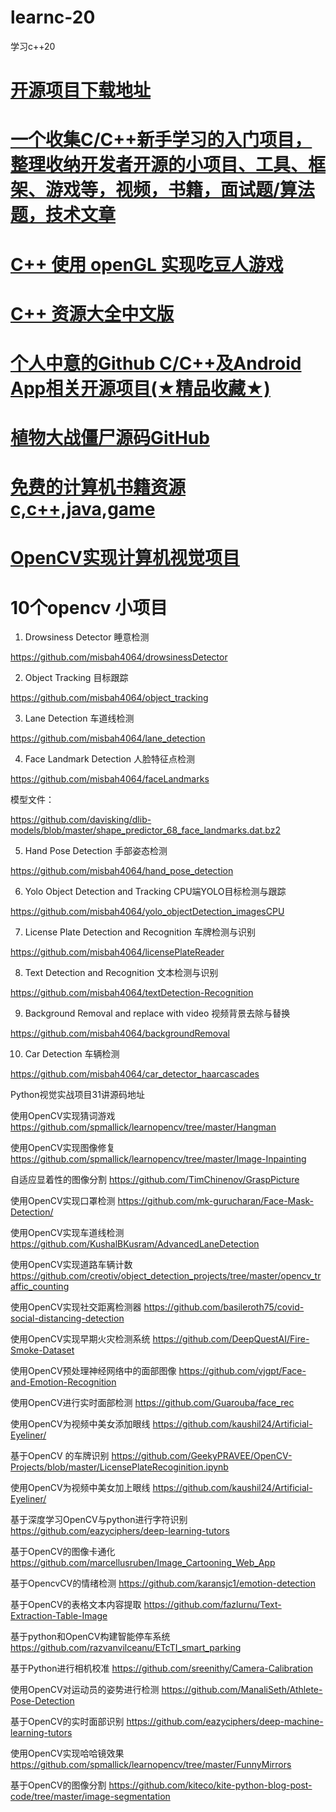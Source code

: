 # learnc-20
学习c++20<br/>
# <a href="https://github.com/kennycaiguo/Source-code-collections">开源项目下载地址</a>
# <a href="https://github.com/0voice/introduce_c-cpp_manual">一个收集C/C++新手学习的入门项目，整理收纳开发者开源的小项目、工具、框架、游戏等，视频，书籍，面试题/算法题，技术文章</a>
# <a href="https://codeantenna.com/a/okUSjj3kfu">C++ 使用 openGL 实现吃豆人游戏</a>
# <a href="https://github.com/jobbole/awesome-cpp-cn">C++ 资源大全中文版</a>
# <a href="https://blog.csdn.net/weixin_43956456/article/details/104838098">个人中意的Github C/C++及Android App相关开源项目(★精品收藏★)</a>
# <a href="https://github.com/ErLinErYi/PlantsVsZombies">植物大战僵尸源码GitHub</a>
# <a href="https://github.com/CasterWx/free-programming-books">免费的计算机书籍资源c,c++,java,game</a>
# <a href="https://github.com/fengzhenHIT/OpenCV_Projects">OpenCV实现计算机视觉项目</a>
# 10个opencv 小项目
1. Drowsiness Detector 睡意检测

https://github.com/misbah4064/drowsinessDetector



2. Object Tracking 目标跟踪

https://github.com/misbah4064/object_tracking



3. Lane Detection 车道线检测

https://github.com/misbah4064/lane_detection



4. Face Landmark Detection 人脸特征点检测

https://github.com/misbah4064/faceLandmarks

模型文件：

https://github.com/davisking/dlib-models/blob/master/shape_predictor_68_face_landmarks.dat.bz2



5. Hand Pose Detection 手部姿态检测

https://github.com/misbah4064/hand_pose_detection



6. Yolo Object Detection and Tracking  CPU端YOLO目标检测与跟踪

https://github.com/misbah4064/yolo_objectDetection_imagesCPU



7. License Plate Detection and Recognition 车牌检测与识别

https://github.com/misbah4064/licensePlateReader



8. Text Detection and Recognition 文本检测与识别

https://github.com/misbah4064/textDetection-Recognition



9. Background Removal and replace with video 视频背景去除与替换

https://github.com/misbah4064/backgroundRemoval



10. Car Detection 车辆检测

https://github.com/misbah4064/car_detector_haarcascades

Python视觉实战项目31讲源码地址


使用OpenCV实现猜词游戏
https://github.com/spmallick/learnopencv/tree/master/Hangman

使用OpenCV实现图像修复
https://github.com/spmallick/learnopencv/tree/master/Image-Inpainting

自适应显着性的图像分割
https://github.com/TimChinenov/GraspPicture

使用OpenCV实现口罩检测
https://github.com/mk-gurucharan/Face-Mask-Detection/

使用OpenCV实现车道线检测
https://github.com/KushalBKusram/AdvancedLaneDetection

使用OpenCV实现道路车辆计数
https://github.com/creotiv/object_detection_projects/tree/master/opencv_traffic_counting

使用OpenCV实现社交距离检测器
https://github.com/basileroth75/covid-social-distancing-detection

使用OpenCV实现早期火灾检测系统
https://github.com/DeepQuestAI/Fire-Smoke-Dataset

使用OpenCV预处理神经网络中的面部图像
https://github.com/vjgpt/Face-and-Emotion-Recognition

使用OpenCV进行实时面部检测
https://github.com/Guarouba/face_rec

使用OpenCV为视频中美女添加眼线
https://github.com/kaushil24/Artificial-Eyeliner/

基于OpenCV 的车牌识别
https://github.com/GeekyPRAVEE/OpenCV-Projects/blob/master/LicensePlateRecoginition.ipynb

使用OpenCV为视频中美女加上眼线
https://github.com/kaushil24/Artificial-Eyeliner/

基于深度学习OpenCV与python进行字符识别
https://github.com/eazyciphers/deep-learning-tutors

基于OpenCV的图像卡通化
https://github.com/marcellusruben/Image_Cartooning_Web_App

基于OpencvCV的情绪检测
https://github.com/karansjc1/emotion-detection

基于OpenCV的表格文本内容提取
https://github.com/fazlurnu/Text-Extraction-Table-Image

基于python和OpenCV构建智能停车系统
https://github.com/razvanvilceanu/ETcTI_smart_parking

基于Python进行相机校准
https://github.com/sreenithy/Camera-Calibration

使用OpenCV对运动员的姿势进行检测
https://github.com/ManaliSeth/Athlete-Pose-Detection

基于OpenCV的实时面部识别
https://github.com/eazyciphers/deep-machine-learning-tutors

使用OpenCV实现哈哈镜效果
https://github.com/spmallick/learnopencv/tree/master/FunnyMirrors

基于OpenCV的图像分割
https://github.com/kiteco/kite-python-blog-post-code/tree/master/image-segmentation

